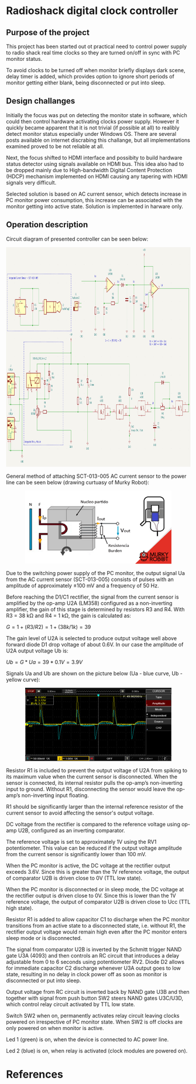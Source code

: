 # Radioshack digital clock controller

## Purpose of the project

This project has been started out ot practical need to control power supply to radio shack real time clocks so they are turned on/off in sync with PC monitor status.

To avoid clocks to be turned off when monitor briefly displays dark scene, delay timer is added, which provides option to ignore short periods of monitor getting either blank, being disconnected or put into sleep.

## Design challanges

Initially the focus was put on detecting the monitor state in software, which could then control hardware activating clocks power supply. However it quickly became apparent that it is not trivial (if possible at all) to realibly detect monitor status especially under Windows OS. There are several posts available on internet discrabing this challange, but all implementations examined proved to be not reliable at all. 

Next, the focus shifted to HDMI interface and possibity to build hardware status detector using signals available on HDMI bus. This idea also had to be dropped mainly due to High-bandwidth Digital Content Protection (HDCP) mechanism implemented on HDMI causing any tapering with HDMI signals very difficult.

Selected solution is based on AC current sensor, which detects increase in PC monitor power consumption, this increase can be associated with the monitor getting into active state. Solution is implemented in harware only.

## Operation description

Circuit diagram of presented controller can be seen below:

<p align="center">
<img src="./img/Schematics.png" width="1000" height="600"/>
</p> 

General method of attaching SCT-013-005 AC current sensor to the power line can be seen below (drawing curtuasy of Murky Robot):

<p align="center">
<img src="./img/sct-013-esquema-electrico.png" width="400" height="200"/>
</p> 

Due to the switching power supply of the PC monitor, the output signal Ua from the AC current sensor (SCT-013-005) consists of pulses with an amplitude of approximately ±100 mV and a frequency of 50 Hz. 

Before reaching the D1/C1 rectifier, the signal from the current sensor is amplified by the op-amp U2A (LM358) configured as a non-inverting amplifier, the gain of this stage is determined by resistors R3 and R4. With R3 = 38 kΩ and R4 = 1 kΩ, the gain is calculated as:

$G = 1 + (R3/R2) = 1 + (38k/1k) = 39$

The gain level of U2A is selected to produce output voltage well above forward diode D1 drop voltage of about 0.6V. In our case the amplitude of U2A output voltage Ub is:

$Ub = G * Ua = 39* 0.1V = 3.9V$

Signals Ua and Ub are shown on the picture below (Ua - blue curve, Ub - yellow curve):

<p align="center">
<img src="./img/initial_amplification_stage.png" width="400" height="200"/>
</p> 

Resistor R1 is included to prevent the output voltage of U2A from spiking to its maximum value when the current sensor is disconnected. When the sensor is connected, its internal resistor pulls the op-amp’s non-inverting input to ground. Without R1, disconnecting the sensor would leave the op-amp’s non-inverting input floating.

R1 should be significantly larger than the internal reference resistor of the current sensor to avoid affecting the sensor's output voltage.

DC voltage from the rectifier is compared to the reference voltage using op-amp U2B, configured as an inverting comparator.

The reference voltage is set to approximately 1V using the RV1 potentiometer. This value can be reduced if the output voltage amplitude from the current sensor is significantly lower than 100 mV.

When the PC monitor is active, the DC voltage at the rectifier output exceeds 3.6V. Since this is greater than the 1V reference voltage, the output of comparator U2B is driven close to 0V (TTL low state).

When the PC monitor is disconnected or in sleep mode, the DC voltage at the rectifier output is driven close to 0V. Since this is lower than the 1V reference voltage, the output of comparator U2B is driven close to Ucc (TTL high state).

Resistor R1 is added to allow capacitor C1 to discharge when the PC monitor transitions from an active state to a disconnected state, i.e. without R1, the rectifier output voltage would remain high even after the PC monitor enters sleep mode or is disconnected.

The signal from comparator U2B is inverted by the Schmitt trigger NAND gate U3A (4093) and then controls an RC circuit that introduces a delay adjustable from 0 to 6 seconds using potentiometer RV2. Diode D2 allows for immediate capacitor C2 discharge whenever U3A output goes to low state, resulting in no delay in clock power off as soon as monitor is disconnected or put into sleep.

Output voltage from RC circuit is inverted back by NAND gate U3B and then together with signal from push button SW2 steers NAND gates U3C/U3D, which control relay circuit activated by TTL low state.

Switch SW2 when on, permanently activates relay circuit leaving clocks powered on irrespective of PC monitor state. When SW2 is off clocks are only powered on when monitor is active.

Led 1 (green) is on, when the device is connected to AC power line.

Led 2 (blue) is on, when relay is activated (clock modules are powered on).


# References

